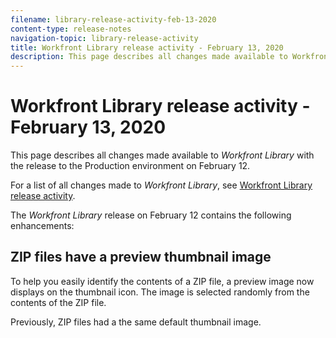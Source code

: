 ```yaml
---
filename: library-release-activity-feb-13-2020
content-type: release-notes
navigation-topic: library-release-activity
title: Workfront Library release activity - February 13, 2020
description: This page describes all changes made available to Workfront Library with the release to the Production environment on February 12.
---
```


# Workfront Library release activity - February 13, 2020

This page describes all changes made available to *Workfront Library* with the release to the Production environment on February 12.

For a list of all changes made to *Workfront Library*, see [Workfront Library release activity](../../../product-announcements/product-releases/library-release-activity/workfront-library-release-activity.md).

The *Workfront Library* release on February 12 contains the following enhancements:

## ZIP files have a preview thumbnail image

To help you easily identify the contents of a ZIP file, a preview image now displays on the thumbnail icon. The image is selected randomly from the contents of the ZIP file.

Previously, ZIP files had a the same default thumbnail image.
